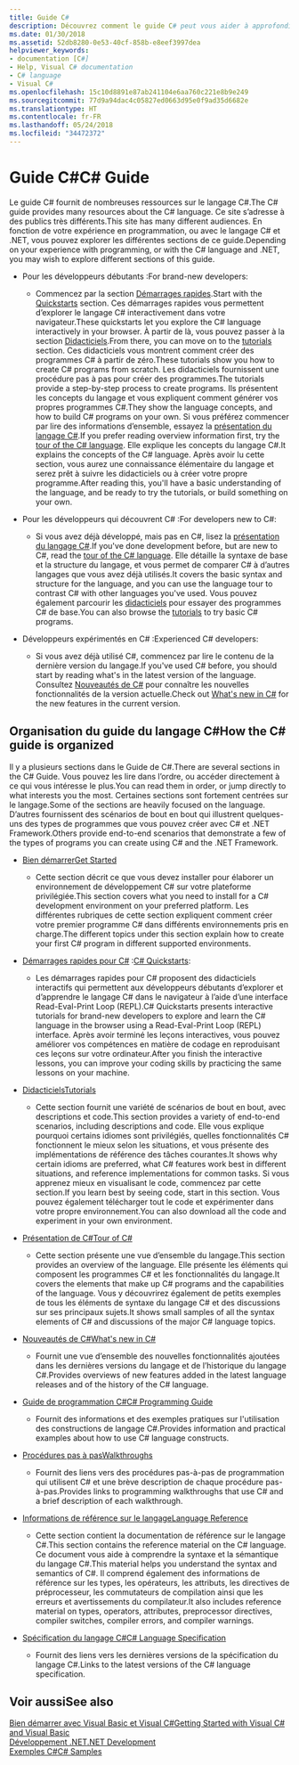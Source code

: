 ```yaml
---
title: Guide C#
description: Découvrez comment le guide C# peut vous aider à approfondir vos connaissances en C#, que vous soyez développeur débutant ou expert chevronné.
ms.date: 01/30/2018
ms.assetid: 52db8280-0e53-40cf-858b-e8eef3997dea
helpviewer_keywords:
- documentation [C#]
- Help, Visual C# documentation
- C# language
- Visual C#
ms.openlocfilehash: 15c10d8891e87ab241104e6aa760c221e8b9e249
ms.sourcegitcommit: 77d9a94dac4c05827ed0663d95e0f9ad35d6682e
ms.translationtype: HT
ms.contentlocale: fr-FR
ms.lasthandoff: 05/24/2018
ms.locfileid: "34472372"
---
```

# <a name="c-guide"></a><span data-ttu-id="27f2b-103">Guide C#</span><span class="sxs-lookup"><span data-stu-id="27f2b-103">C# Guide</span></span>

<span data-ttu-id="27f2b-104">Le guide C# fournit de nombreuses ressources sur le langage C#.</span><span class="sxs-lookup"><span data-stu-id="27f2b-104">The C# guide provides many resources about the C# language.</span></span> <span data-ttu-id="27f2b-105">Ce site s’adresse à des publics très différents.</span><span class="sxs-lookup"><span data-stu-id="27f2b-105">This site has many different audiences.</span></span> <span data-ttu-id="27f2b-106">En fonction de votre expérience en programmation, ou avec le langage C# et .NET, vous pouvez explorer les différentes sections de ce guide.</span><span class="sxs-lookup"><span data-stu-id="27f2b-106">Depending on your experience with programming, or with the C# language and .NET, you may wish to explore different sections of this guide.</span></span>

* <span data-ttu-id="27f2b-107">Pour les développeurs débutants :</span><span class="sxs-lookup"><span data-stu-id="27f2b-107">For brand-new developers:</span></span>
  * <span data-ttu-id="27f2b-108">Commencez par la section [Démarrages rapides](quick-starts/index.md).</span><span class="sxs-lookup"><span data-stu-id="27f2b-108">Start with the [Quickstarts](quick-starts/index.md) section.</span></span> <span data-ttu-id="27f2b-109">Ces démarrages rapides vous permettent d’explorer le langage C# interactivement dans votre navigateur.</span><span class="sxs-lookup"><span data-stu-id="27f2b-109">These quickstarts let you explore the C# language interactively in your browser.</span></span> <span data-ttu-id="27f2b-110">À partir de là, vous pouvez passer à la section [Didacticiels](tutorials/index.md).</span><span class="sxs-lookup"><span data-stu-id="27f2b-110">From there, you can move on to the [tutorials](tutorials/index.md) section.</span></span> <span data-ttu-id="27f2b-111">Ces didacticiels vous montrent comment créer des programmes C# à partir de zéro.</span><span class="sxs-lookup"><span data-stu-id="27f2b-111">These tutorials show you how to create C# programs from scratch.</span></span> <span data-ttu-id="27f2b-112">Les didacticiels fournissent une procédure pas à pas pour créer des programmes.</span><span class="sxs-lookup"><span data-stu-id="27f2b-112">The tutorials provide a step-by-step process to create programs.</span></span> <span data-ttu-id="27f2b-113">Ils présentent les concepts du langage et vous expliquent comment générer vos propres programmes C#.</span><span class="sxs-lookup"><span data-stu-id="27f2b-113">They show the language concepts, and how to build C# programs on your own.</span></span> <span data-ttu-id="27f2b-114">Si vous préférez commencer par lire des informations d’ensemble, essayez la [présentation du langage C#](tour-of-csharp/index.md).</span><span class="sxs-lookup"><span data-stu-id="27f2b-114">If you prefer reading overview information first, try the [tour of the C# language](tour-of-csharp/index.md).</span></span> <span data-ttu-id="27f2b-115">Elle explique les concepts du langage C#.</span><span class="sxs-lookup"><span data-stu-id="27f2b-115">It explains the concepts of the C# language.</span></span> <span data-ttu-id="27f2b-116">Après avoir lu cette section, vous aurez une connaissance élémentaire du langage et serez prêt à suivre les didacticiels ou à créer votre propre programme.</span><span class="sxs-lookup"><span data-stu-id="27f2b-116">After reading this, you'll have a basic understanding of the language, and be ready to try the tutorials, or build something on your own.</span></span>

* <span data-ttu-id="27f2b-117">Pour les développeurs qui découvrent C# :</span><span class="sxs-lookup"><span data-stu-id="27f2b-117">For developers new to C#:</span></span>
  * <span data-ttu-id="27f2b-118">Si vous avez déjà développé, mais pas en C#, lisez la [présentation du langage C#](tour-of-csharp/index.md).</span><span class="sxs-lookup"><span data-stu-id="27f2b-118">If you've done development before, but are new to C#, read the [tour of the C# language](tour-of-csharp/index.md).</span></span> <span data-ttu-id="27f2b-119">Elle détaille la syntaxe de base et la structure du langage, et vous permet de comparer C# à d’autres langages que vous avez déjà utilisés.</span><span class="sxs-lookup"><span data-stu-id="27f2b-119">It covers the basic syntax and structure for the language, and you can use the language tour to contrast C# with other languages you've used.</span></span> <span data-ttu-id="27f2b-120">Vous pouvez également parcourir les [didacticiels](tutorials/index.md) pour essayer des programmes C# de base.</span><span class="sxs-lookup"><span data-stu-id="27f2b-120">You can also browse the [tutorials](tutorials/index.md) to try basic C# programs.</span></span>

* <span data-ttu-id="27f2b-121">Développeurs expérimentés en C# :</span><span class="sxs-lookup"><span data-stu-id="27f2b-121">Experienced C# developers:</span></span>
  * <span data-ttu-id="27f2b-122">Si vous avez déjà utilisé C#, commencez par lire le contenu de la dernière version du langage.</span><span class="sxs-lookup"><span data-stu-id="27f2b-122">If you've used C# before, you should start by reading what's in the latest version of the language.</span></span> <span data-ttu-id="27f2b-123">Consultez [Nouveautés de C#](whats-new/index.md) pour connaître les nouvelles fonctionnalités de la version actuelle.</span><span class="sxs-lookup"><span data-stu-id="27f2b-123">Check out [What's new in C#](whats-new/index.md) for the new features in the current version.</span></span>

## <a name="how-the-c-guide-is-organized"></a><span data-ttu-id="27f2b-124">Organisation du guide du langage C#</span><span class="sxs-lookup"><span data-stu-id="27f2b-124">How the C# guide is organized</span></span>

<span data-ttu-id="27f2b-125">Il y a plusieurs sections dans le Guide de C#.</span><span class="sxs-lookup"><span data-stu-id="27f2b-125">There are several sections in the C# Guide.</span></span> <span data-ttu-id="27f2b-126">Vous pouvez les lire dans l’ordre, ou accéder directement à ce qui vous intéresse le plus.</span><span class="sxs-lookup"><span data-stu-id="27f2b-126">You can read them in order, or jump directly to what interests you the most.</span></span> <span data-ttu-id="27f2b-127">Certaines sections sont fortement centrées sur le langage.</span><span class="sxs-lookup"><span data-stu-id="27f2b-127">Some of the sections are heavily focused on the language.</span></span> <span data-ttu-id="27f2b-128">D’autres fournissent des scénarios de bout en bout qui illustrent quelques-uns des types de programmes que vous pouvez créer avec C# et .NET Framework.</span><span class="sxs-lookup"><span data-stu-id="27f2b-128">Others provide end-to-end scenarios that demonstrate a few of the types of programs you can create using C# and the .NET Framework.</span></span>

* [<span data-ttu-id="27f2b-129">Bien démarrer</span><span class="sxs-lookup"><span data-stu-id="27f2b-129">Get Started</span></span>](getting-started/index.md)
  * <span data-ttu-id="27f2b-130">Cette section décrit ce que vous devez installer pour élaborer un environnement de développement C# sur votre plateforme privilégiée.</span><span class="sxs-lookup"><span data-stu-id="27f2b-130">This section covers what you need to install for a C# development environment on your preferred platform.</span></span> <span data-ttu-id="27f2b-131">Les différentes rubriques de cette section expliquent comment créer votre premier programme C# dans différents environnements pris en charge.</span><span class="sxs-lookup"><span data-stu-id="27f2b-131">The different topics under this section explain how to create your first C# program in different supported environments.</span></span>

* <span data-ttu-id="27f2b-132">[Démarrages rapides pour C#](quick-starts/index.md) :</span><span class="sxs-lookup"><span data-stu-id="27f2b-132">[C# Quickstarts](quick-starts/index.md):</span></span>
  * <span data-ttu-id="27f2b-133">Les démarrages rapides pour C# proposent des didacticiels interactifs qui permettent aux développeurs débutants d’explorer et d’apprendre le langage C# dans le navigateur à l’aide d’une interface Read-Eval-Print Loop (REPL).</span><span class="sxs-lookup"><span data-stu-id="27f2b-133">C# Quickstarts presents interactive tutorials for brand-new developers to explore and learn the C# language in the browser using a Read-Eval-Print Loop (REPL) interface.</span></span> <span data-ttu-id="27f2b-134">Après avoir terminé les leçons interactives, vous pouvez améliorer vos compétences en matière de codage en reproduisant ces leçons sur votre ordinateur.</span><span class="sxs-lookup"><span data-stu-id="27f2b-134">After you finish the interactive lessons, you can improve your coding skills by practicing the same lessons on your machine.</span></span>

* [<span data-ttu-id="27f2b-135">Didacticiels</span><span class="sxs-lookup"><span data-stu-id="27f2b-135">Tutorials</span></span>](tutorials/index.md)
  * <span data-ttu-id="27f2b-136">Cette section fournit une variété de scénarios de bout en bout, avec descriptions et code.</span><span class="sxs-lookup"><span data-stu-id="27f2b-136">This section provides a variety of end-to-end scenarios, including descriptions and code.</span></span> <span data-ttu-id="27f2b-137">Elle vous explique pourquoi certains idiomes sont privilégiés, quelles fonctionnalités C# fonctionnent le mieux selon les situations, et vous présente des implémentations de référence des tâches courantes.</span><span class="sxs-lookup"><span data-stu-id="27f2b-137">It shows why certain idioms are preferred, what C# features work best in different situations, and reference implementations for common tasks.</span></span> <span data-ttu-id="27f2b-138">Si vous apprenez mieux en visualisant le code, commencez par cette section.</span><span class="sxs-lookup"><span data-stu-id="27f2b-138">If you learn best by seeing code, start in this section.</span></span> <span data-ttu-id="27f2b-139">Vous pouvez également télécharger tout le code et expérimenter dans votre propre environnement.</span><span class="sxs-lookup"><span data-stu-id="27f2b-139">You can also download all the code and experiment in your own environment.</span></span>

* [<span data-ttu-id="27f2b-140">Présentation de C#</span><span class="sxs-lookup"><span data-stu-id="27f2b-140">Tour of C#</span></span>](tour-of-csharp/index.md)
  * <span data-ttu-id="27f2b-141">Cette section présente une vue d’ensemble du langage.</span><span class="sxs-lookup"><span data-stu-id="27f2b-141">This section provides an overview of the language.</span></span> <span data-ttu-id="27f2b-142">Elle présente les éléments qui composent les programmes C# et les fonctionnalités du langage.</span><span class="sxs-lookup"><span data-stu-id="27f2b-142">It covers the elements that make up C# programs and the capabilities of the language.</span></span> <span data-ttu-id="27f2b-143">Vous y découvrirez également de petits exemples de tous les éléments de syntaxe du langage C# et des discussions sur ses principaux sujets.</span><span class="sxs-lookup"><span data-stu-id="27f2b-143">It shows small samples of all the syntax elements of C# and discussions of the major C# language topics.</span></span>

* [<span data-ttu-id="27f2b-144">Nouveautés de C#</span><span class="sxs-lookup"><span data-stu-id="27f2b-144">What's new in C#</span></span>](whats-new/index.md)
  * <span data-ttu-id="27f2b-145">Fournit une vue d’ensemble des nouvelles fonctionnalités ajoutées dans les dernières versions du langage et de l’historique du langage C#.</span><span class="sxs-lookup"><span data-stu-id="27f2b-145">Provides overviews of new features added in the latest language releases and of the history of the C# language.</span></span>

<!--
* [.NET Compiler Platform SDK](roslyn-sdk/index.md)
  * The .NET Compiler Platform SDK enables you to write components that analyze code, and suggest or make improvements to that code. In this section, you'll learn how the APIs are organized, and how you can create code that enables rules and practices for your team. You'll also see samples, end-to-end scenarios, and links to other libraries with more examples using these APIs.
-->

* [<span data-ttu-id="27f2b-146">Guide de programmation C#</span><span class="sxs-lookup"><span data-stu-id="27f2b-146">C# Programming Guide</span></span>](../csharp/programming-guide/index.md)
  * <span data-ttu-id="27f2b-147">Fournit des informations et des exemples pratiques sur l'utilisation des constructions de langage C#.</span><span class="sxs-lookup"><span data-stu-id="27f2b-147">Provides information and practical examples about how to use C# language constructs.</span></span>

* [<span data-ttu-id="27f2b-148">Procédures pas à pas</span><span class="sxs-lookup"><span data-stu-id="27f2b-148">Walkthroughs</span></span>](../csharp/walkthroughs.md)
  * <span data-ttu-id="27f2b-149">Fournit des liens vers des procédures pas-à-pas de programmation qui utilisent C# et une brève description de chaque procédure pas-à-pas.</span><span class="sxs-lookup"><span data-stu-id="27f2b-149">Provides links to programming walkthroughs that use C# and a brief description of each walkthrough.</span></span>

* [<span data-ttu-id="27f2b-150">Informations de référence sur le langage</span><span class="sxs-lookup"><span data-stu-id="27f2b-150">Language Reference</span></span>](language-reference/index.md)
  * <span data-ttu-id="27f2b-151">Cette section contient la documentation de référence sur le langage C#.</span><span class="sxs-lookup"><span data-stu-id="27f2b-151">This section contains the reference material on the C# language.</span></span> <span data-ttu-id="27f2b-152">Ce document vous aide à comprendre la syntaxe et la sémantique du langage C#.</span><span class="sxs-lookup"><span data-stu-id="27f2b-152">This material helps you understand the syntax and semantics of C#.</span></span> <span data-ttu-id="27f2b-153">Il comprend également des informations de référence sur les types, les opérateurs, les attributs, les directives de préprocesseur, les commutateurs de compilation ainsi que les erreurs et avertissements du compilateur.</span><span class="sxs-lookup"><span data-stu-id="27f2b-153">It also includes reference material on types, operators, attributes, preprocessor directives, compiler switches, compiler errors, and compiler warnings.</span></span>

* [<span data-ttu-id="27f2b-154">Spécification du langage C#</span><span class="sxs-lookup"><span data-stu-id="27f2b-154">C# Language Specification</span></span>](../csharp/language-reference/language-specification/index.md)
  * <span data-ttu-id="27f2b-155">Fournit des liens vers les dernières versions de la spécification du langage C#.</span><span class="sxs-lookup"><span data-stu-id="27f2b-155">Links to the latest versions of the C# language specification.</span></span>

## <a name="see-also"></a><span data-ttu-id="27f2b-156">Voir aussi</span><span class="sxs-lookup"><span data-stu-id="27f2b-156">See also</span></span>

[<span data-ttu-id="27f2b-157">Bien démarrer avec Visual Basic et Visual C#</span><span class="sxs-lookup"><span data-stu-id="27f2b-157">Getting Started with Visual C# and Visual Basic</span></span>](/visualstudio/ide/getting-started-with-visual-csharp-and-visual-basic)  
[<span data-ttu-id="27f2b-158">Développement .NET</span><span class="sxs-lookup"><span data-stu-id="27f2b-158">.NET Development</span></span>](https://msdn.microsoft.com/library/ff361664)  
[<span data-ttu-id="27f2b-159">Exemples C#</span><span class="sxs-lookup"><span data-stu-id="27f2b-159">C# Samples</span></span>](http://code.msdn.microsoft.com/site/search?f%5B0%5D.Type=ProgrammingLanguage&f%5B0%5D.Value=C%23&f%5B0%5D.Text=C%23)  
